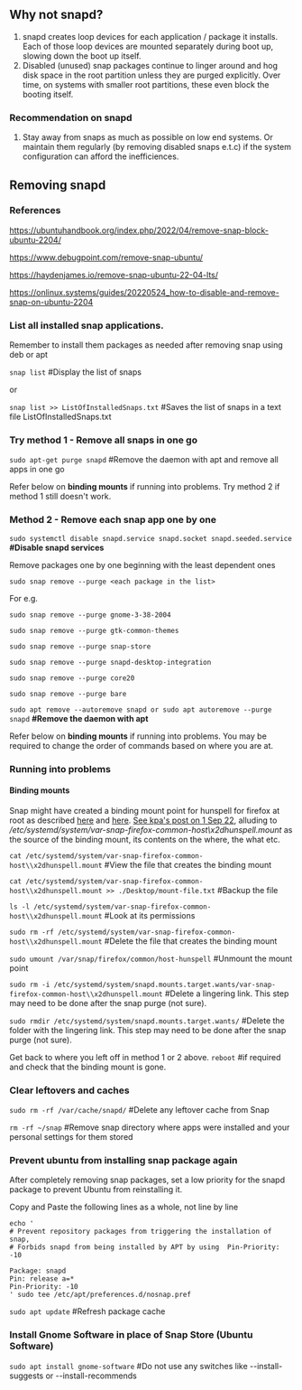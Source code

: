 
## Why not snapd?
1. snapd creates loop devices for each application / package it installs. Each of those loop devices are mounted separately during boot up, slowing down the boot up itself.
2. Disabled (unused) snap packages continue to linger around and hog disk space in the root partition unless they are purged explicitly. Over time, on systems with smaller root partitions, these even block the booting itself.

### Recommendation on snapd
1. Stay away from snaps as much as possible on low end systems. Or maintain them regularly (by removing disabled snaps e.t.c) if the system configuration can afford the inefficiences.

## Removing snapd

### References 

https://ubuntuhandbook.org/index.php/2022/04/remove-snap-block-ubuntu-2204/

https://www.debugpoint.com/remove-snap-ubuntu/
 
https://haydenjames.io/remove-snap-ubuntu-22-04-lts/

https://onlinux.systems/guides/20220524_how-to-disable-and-remove-snap-on-ubuntu-2204
 
### List all installed snap applications. 

Remember to install them packages as needed after removing snap using deb or apt

`snap list` #Display the list of snaps

or

`snap list >> ListOfInstalledSnaps.txt` #Saves the list of snaps in a text file ListOfInstalledSnaps.txt

### Try method 1 - Remove all snaps in one go

`sudo apt-get purge snapd` #Remove the daemon with apt and remove all apps in one go

Refer below on **binding mounts** if running into problems. Try method 2 if method 1 still doesn't work. 

### Method 2 - Remove each snap app one by one

`sudo systemctl disable snapd.service snapd.socket snapd.seeded.service` **#Disable snapd services**

Remove packages one by one beginning with the least dependent ones

`sudo snap remove --purge <each package in the list>`

For e.g.

`sudo snap remove --purge gnome-3-38-2004`

`sudo snap remove --purge gtk-common-themes`

`sudo snap remove --purge snap-store`

`sudo snap remove --purge snapd-desktop-integration`

`sudo snap remove --purge core20`

`sudo snap remove --purge bare`

`sudo apt remove --autoremove snapd or sudo apt autoremove --purge snapd` **#Remove the daemon with apt**

Refer below on **binding mounts** if running into problems. You may be required to change the order of commands based on where you are at.

### Running into problems
#### Binding mounts

Snap might have created a binding mount point  for hunspell for firefox  at root as described [here](https://askubuntu.com/questions/1431815/lsblk-root-partition-mounted-on-and-var-snap-firefox-common-host-hunspell) and [here](https://ubuntuforums.org/showthread.php?t=2479504&page=2&s=e77435414d5c73db7de789c3ec30e7ff). [See kpa's post on 1 Sep 22](https://forum.snapcraft.io/t/sdb5-mounted-on-firefox/31897/2), alluding to _/etc/systemd/system/var-snap-firefox-common-host\x2dhunspell.mount_ as the source of the binding mount, its contents on the where, the what etc.

`cat /etc/systemd/system/var-snap-firefox-common-host\\x2dhunspell.mount` #View the file that creates the binding mount

`cat /etc/systemd/system/var-snap-firefox-common-host\\x2dhunspell.mount >> ./Desktop/mount-file.txt` #Backup the file

`ls -l /etc/systemd/system/var-snap-firefox-common-host\\x2dhunspell.mount` #Look at its permissions 

`sudo rm -rf /etc/systemd/system/var-snap-firefox-common-host\\x2dhunspell.mount` #Delete the file that creates the binding mount

`sudo umount /var/snap/firefox/common/host-hunspell` #Unmount the mount point

`sudo rm -i /etc/systemd/system/snapd.mounts.target.wants/var-snap-firefox-common-host\\x2dhunspell.mount` #Delete a lingering link. This step may need to be done after the snap purge (not sure).
   
`sudo rmdir /etc/systemd/system/snapd.mounts.target.wants/` #Delete the folder with the lingering link. This step may need to be done after the snap purge (not sure).

Get back to where you left off in method 1 or 2 above. `reboot` #if required and check that the binding mount is gone. 

### Clear leftovers and caches

`sudo rm -rf /var/cache/snapd/` #Delete any leftover cache from Snap

`rm -rf ~/snap` #Remove snap directory where apps were installed and your personal settings for them stored

### Prevent ubuntu from installing snap package again

After completely removing snap packages, set a low priority for the snapd package to prevent Ubuntu from reinstalling it.

Copy and Paste the following lines as a whole, not line by line
```
echo '
# Prevent repository packages from triggering the installation of snap,
# Forbids snapd from being installed by APT by using  Pin-Priority: -10

Package: snapd
Pin: release a=*
Pin-Priority: -10
' sudo tee /etc/apt/preferences.d/nosnap.pref
```

`sudo apt update` #Refresh package cache

### Install Gnome Software in place of Snap Store (Ubuntu Software) 

`sudo apt install gnome-software` #Do not use any switches like --install-suggests or --install-recommends
